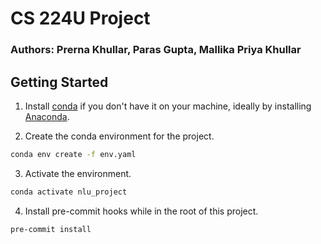 # CS 224U Project
### Authors: Prerna Khullar, Paras Gupta, Mallika Priya Khullar

## Getting Started

1. Install [conda](https://docs.conda.io/en/latest/) if you don't have it on your machine, ideally by installing [Anaconda](https://www.anaconda.com/).

2. Create the conda environment for the project.

```bash
conda env create -f env.yaml
```

3. Activate the environment.

```bash
conda activate nlu_project
```

4. Install pre-commit hooks while in the root of this project.

```bash
pre-commit install
```
